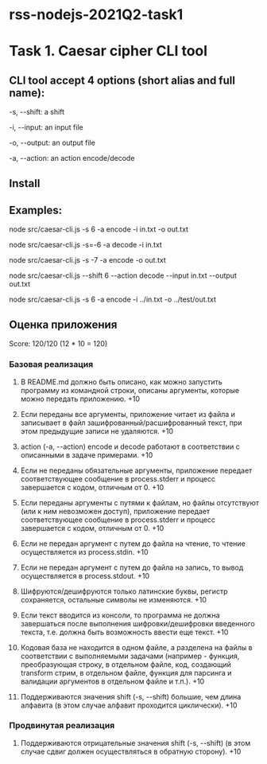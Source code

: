 # rss-nodejs-2021Q2-task1

# Task 1. Caesar cipher CLI tool

## CLI tool accept 4 options (short alias and full name):

-s, --shift: a shift

-i, --input: an input file

-o, --output: an output file

-a, --action: an action encode/decode

## Install 


## Examples:
node src/caesar-cli.js -s 6 -a encode -i in.txt -o out.txt

node src/caesar-cli.js -s=-6 -a decode -i in.txt 

node src/caesar-cli.js -s -7 -a encode -o out.txt

node src/caesar-cli.js --shift 6 --action decode --input in.txt --output out.txt

node src/caesar-cli.js -s 6 -a encode -i ../in.txt -o ../test/out.txt

## Оценка приложения

Score: 120/120 (12 * 10 = 120)

### Базовая реализация

1. В README.md должно быть описано, как можно запустить программу из командной строки, описаны аргументы, которые можно передать приложению. +10

2. Если переданы все аргументы, приложение читает из файла и записывает в файл зашифрованный/расшифрованный текст, при этом предыдущие записи не удаляются. +10

3. action (-a, --action) encode и decode работают в соответствии с описанными в задаче примерами. +10

4. Если не переданы обязательные аргументы, приложение передает соответствующее сообщение в process.stderr и прoцесс завершается с кодом, отличным от 0. +10

5. Если переданы аргументы с путями к файлам, но файлы отсутствуют (или к ним невозможен доступ), приложение передает соответствующее сообщение в process.stderr и прoцесс завершается с кодом, отличным от 0. +10

6. Если не передан аргумент с путем до файла на чтение, то чтение осуществляется из process.stdin. +10

7. Если не передан аргумент с путем до файла на запись, то вывод осуществляется в process.stdout. +10

8. Шифруются/дешифруются только латинские буквы, регистр сохраняется, остальные символы не изменяются. +10

9. Если текст вводится из консоли, то программа не должна завершаться после выполнения шифровки/дешифровки введенного текста, т.е. должна быть возможность ввести еще текст. +10

10. Кодовая база не находится в одном файле, а разделена на файлы в соответствии с выполняемыми задачами (например - функция, преобразующая строку, в отдельном файле, код, создающий transform стрим, в отдельном файле, функция для парсинга и валидации аргументов в отдельном файле и т.п.). +10

11. Поддерживаются значения shift (-s, --shift) большие, чем длина алфавита (в этом случае алфавит проходится циклически). +10


### Продвинутая реализация

1. Поддерживаются отрицательные значения shift (-s, --shift) (в этом случае сдвиг должен осуществляться в обратную сторону). +10

